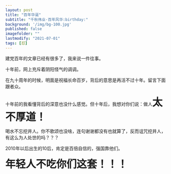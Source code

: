 ```yaml
---
layout: post
title: "百年华诞"
subtitle: "千秋伟业·百年风华:birthday:"
background: '/img/bg-100.jpg'
published: false
imagefolder: ""
lastmodify: "2021-07-01"
tags: [怼]
---
```


建党百年的文章已经有很多了，我来说一件往事。

十年前，网上充斥着阴阳怪气的调调。

在九十周年的时候，明面是祝福长命百岁，背后的意思是再活不过十年。留言下面跟者众。

十年前的我看懂背后的深意也没什么感觉。但十年后，我想对你们说：做人<strong><font size="6">太不厚道！</font></strong>

喝水不忘挖井人。你不歌颂也没啥，连句谢谢都没有也就算了，反而诅咒挖井人，有这么为人处世的吗？？？	

2010年以后出生的10后，肯定是百倍自信的，强国靠他们。

<strong><font size="6">年轻人不吃你们这套！！！</font></strong>